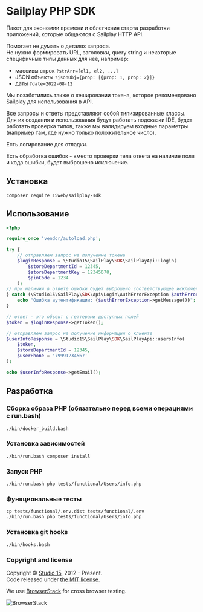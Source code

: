 # Sailplay PHP SDK
Пакет для экономии времени и облегчения старта разработки приложений, которые общаются с Sailplay HTTP API.

Помогает не думать о деталях запроса.  
Не нужно формировать URL, заголовки, query string и некоторые специфичные типы данных для неё, например:
- массивы строк `?strArr=[el1, el2, ...]`
- JSON объекты `?jsonObj={prop: [{prop: 1, prop: 2}]}`
- даты `?date=2022-08-12`

Мы позаботились также о кешировании токена, которое рекомендовано Sailplay для использования в API.

Все запросы и ответы представляют собой типизированные классы.  
Для их создания и использования будут работать подсказки IDE, будет работать проверка типов, также мы валидируем входные параметры (например там, где нужно только положительное число).

Есть логирование для отладки.

Есть обработка ошибок - вместо проверки тела ответа на наличие поля и кода ошибки, будет выброшено исключение.

## Установка
```shell
composer require 15web/sailplay-sdk
```

## Использование
```php
<?php

require_once 'vendor/autoload.php';

try {
    // отправляем запрос на получение токена
    $loginResponse = \Studio15\SailPlay\SDK\SailPlayApi::login(
        $storeDepartmentId = 12345,
        $storeDepartmentKey = 12345678,
        $pinCode = 1234
    );
// при наличии в ответе ошибки будет выброшено соответствующее исключение
} catch (\Studio15\SailPlay\SDK\Api\Login\AuthErrorException $authErrorException) {
    echo "Ошибка аутентификации: {$authErrorException->getMessage()}";
}

// ответ - это объект с геттерами доступных полей
$token = $loginResponse->getToken();

// отправляем запрос на получение информации о клиенте
$userInfoResponse = \Studio15\SailPlay\SDK\SailPlayApi::usersInfo(
    $token,
    $storeDepartmentId = 12345,
    $userPhone = '79991234567'
);

echo $userInfoResponse->getEmail();
```

## Разработка
### Сборка образа PHP (обязательно перед всеми операциями с run.bash)
```shell
./bin/docker_build.bash
```
### Установка зависимостей
```shell
./bin/run.bash composer install
```
### Запуск PHP
```shell
./bin/run.bash php tests/functional/Users/info.php
```
### Функциональные тесты
```shell
cp tests/functional/.env.dist tests/functional/.env
./bin/run.bash php tests/functional/Users/info.php
```
### Установка git hooks
```shell
./bin/hooks.bash
```
### Copyright and license

Copyright © [Studio 15](http://15web.ru), 2012 - Present.   
Code released under [the MIT license](https://opensource.org/licenses/MIT).

We use [BrowserStack](https://www.browserstack.com/) for cross browser testing.

![BrowserStack](http://15web.github.io/web-accessibility/images/browserstack_logo.png)